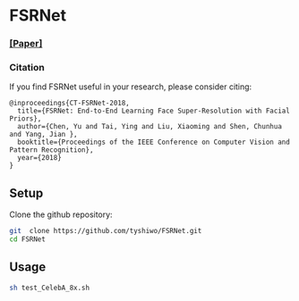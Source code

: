 # FSRNet
### [[Paper]](https://drive.google.com/open?id=10i2NZfUyf2Yold4ABusz3Que-XN_gEEu)

### Citation
If you find FSRNet useful in your research, please consider citing:

	@inproceedings{CT-FSRNet-2018,
	  title={FSRNet: End-to-End Learning Face Super-Resolution with Facial Priors},
	  author={Chen, Yu and Tai, Ying and Liu, Xiaoming and Shen, Chunhua and Yang, Jian },
	  booktitle={Proceedings of the IEEE Conference on Computer Vision and Pattern Recognition},
	  year={2018}
	}
  
## Setup

Clone the github repository:

```bash
git  clone https://github.com/tyshiwo/FSRNet.git
cd FSRNet
```

## Usage

```bash
sh test_CelebA_8x.sh
```
